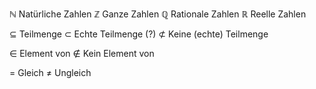 ℕ Natürliche Zahlen
ℤ Ganze Zahlen
ℚ Rationale Zahlen
ℝ Reelle Zahlen

⊆ Teilmenge
⊂ Echte Teilmenge (?)
⊄ Keine (echte) Teilmenge

∈ Element von
∉ Kein Element von

= Gleich
≠ Ungleich

